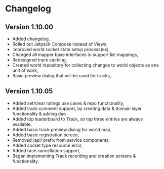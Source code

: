 # Changelog

## Version 1.10.00
* Added changelog,
* Rolled out Jetpack Compose instead of Views,
* Improved world socket state setup process(es),
* Changed all mapper base interfaces to support list mappings,
* Redesigned track caching,
* Created world repository for collecting changes to world objects as one unit of work,
* Basic preview dialog that will be used for tracks,

## Version 1.10.05
* Added set/clear ratings use cases & repo functionality,
* Added track comment support, by creating data & domain layer functionality & adding dao
* Added top leaderboard to Track, so top three entries are always available,
* Added basic track preview dialog for world map,
* Added basic registration screen,
* Removed /api/ prefix from service components,
* Added socket type resource error,
* Added race cancellation support,
* Began implementing Track recording and creation screens & functionality.